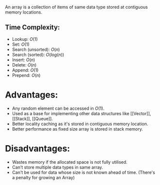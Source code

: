 An array is a collection of items of same data type stored at contiguous memory locations.

## Time Complexity:
- Lookup: $O(1)$
- Set: $O(1)$
- Search (unsorted): $O(n)$
- Search (sorted): $O(log(n))$
- Insert: $O(n)$
- Delete: $O(n)$
- Append: $O(1)$
- Prepend: $O(n)$

# Advantages:
- Any random element can be accessed in $O(1)$.
- Used as a base for implementing other data structures like [[Vector]], [[Stack]], [[Queue]].
- Better locality caching as it's stored in contiguous memory location.
- Better performance as fixed size array is stored in stack memory.
# Disadvantages:
- Wastes memory if the allocated space is not fully utilised.
- Can't store multiple data types in same array.
- Can't be used for data whose size is not known ahead of time. (There's a penalty for growing an Array)
